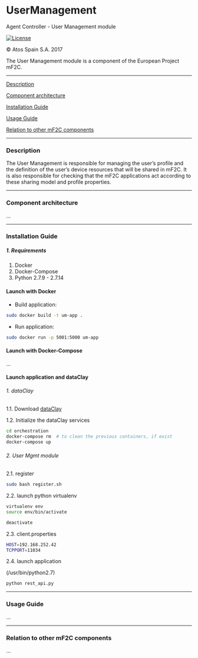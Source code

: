# UserManagement
Agent Controller - User Management module

[![License](https://img.shields.io/badge/License-Apache%202.0-blue.svg)](https://opensource.org/licenses/Apache-2.0)

&copy; Atos Spain S.A. 2017

The User Management module is a component of the European Project mF2C.

-----------------------

[Description](#description)

[Component architecture](#component-architecture)

[Installation Guide](#installation-guide)

[Usage Guide](#usage-guide)

[Relation to other mF2C components](#relation-to-other-mf2c-components)

-----------------------

### Description

The User Management is responsible for managing the user’s profile and the definition of the user’s device resources that will be shared in mF2C.
It is also responsible for checking that the mF2C applications act according to these sharing model and profile properties.

-----------------------

### Component architecture

...

-----------------------

### Installation Guide

##### 1. Requirements

1. Docker
2. Docker-Compose
3. Python 2.7.9 - 2.7.14

#### Launch with Docker

- Build application:

```bash
sudo docker build -t um-app .
```

- Run application:

```bash
sudo docker run -p 5001:5000 um-app
```

#### Launch with Docker-Compose

...

#### Launch application and dataClay



###### 1. dataClay

1.1. Download [dataClay](https://github.com/mF2C/dataClay)

1.2. Initialize the dataClay services

```bash
cd orchestration
docker-compose rm  # to clean the previous containers, if exist
docker-compose up
```

###### 2. User Mgmt module

2.1. register

```bash
sudo bash register.sh
```

2.2. launch python virtualenv

```bash
virtualenv env
source env/bin/activate
```

```bash
deactivate
```

2.3. client.properties

```bash
HOST=192.168.252.42
TCPPORT=11034
```

2.4. launch application

(/usr/bin/python2.7)

```bash
python rest_api.py
```


-----------------------

### Usage Guide

...



-----------------------

### Relation to other mF2C components

...
